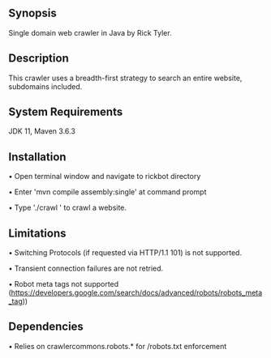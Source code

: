 ## Synopsis

Single domain web crawler in Java by Rick Tyler.

## Description

This crawler uses a breadth-first strategy to search an entire website, subdomains included. 

## System Requirements 

JDK 11, Maven 3.6.3

## Installation

• Open terminal window and navigate to rickbot directory

• Enter 'mvn compile assembly:single' at command prompt

• Type './crawl <url>' to crawl a website. 

## Limitations

• Switching Protocols (if requested via HTTP/1.1 101) is not supported.

• Transient connection failures are not retried. 

• Robot meta tags not supported (https://developers.google.com/search/docs/advanced/robots/robots_meta_tag))

## Dependencies

• Relies on crawlercommons.robots.* for /robots.txt enforcement

